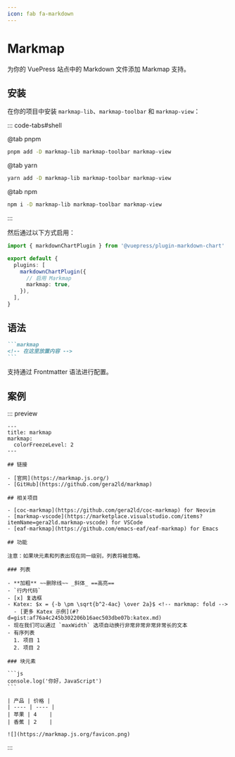 ```yaml
---
icon: fab fa-markdown
---
```


# Markmap

为你的 VuePress 站点中的 Markdown 文件添加 Markmap 支持。

<!-- more -->

## 安装

在你的项目中安装 `markmap-lib`、`markmap-toolbar` 和 `markmap-view`：

::: code-tabs#shell

@tab pnpm

```bash
pnpm add -D markmap-lib markmap-toolbar markmap-view
```

@tab yarn

```bash
yarn add -D markmap-lib markmap-toolbar markmap-view
```

@tab npm

```bash
npm i -D markmap-lib markmap-toolbar markmap-view
```

:::

然后通过以下方式启用：

```ts {7} title=".vuepress/config.ts"
import { markdownChartPlugin } from '@vuepress/plugin-markdown-chart'

export default {
  plugins: [
    markdownChartPlugin({
      // 启用 Markmap
      markmap: true,
    }),
  ],
}
```

<!-- #region after -->

## 语法

````md
```markmap
<!-- 在这里放置内容 -->
```
````

支持通过 Frontmatter 语法进行配置。

## 案例

::: preview

````markmap
---
title: markmap
markmap:
  colorFreezeLevel: 2
---

## 链接

- [官网](https://markmap.js.org/)
- [GitHub](https://github.com/gera2ld/markmap)

## 相关项目

- [coc-markmap](https://github.com/gera2ld/coc-markmap) for Neovim
- [markmap-vscode](https://marketplace.visualstudio.com/items?itemName=gera2ld.markmap-vscode) for VSCode
- [eaf-markmap](https://github.com/emacs-eaf/eaf-markmap) for Emacs

## 功能

注意：如果块元素和列表出现在同一级别，列表将被忽略。

### 列表

- **加粗** ~~删除线~~ _斜体_ ==高亮==
- `行内代码`
- [x] 复选框
- Katex: $x = {-b \pm \sqrt{b^2-4ac} \over 2a}$ <!-- markmap: fold -->
  - [更多 Katex 示例](#?d=gist:af76a4c245b302206b16aec503dbe07b:katex.md)
- 现在我们可以通过 `maxWidth` 选项自动换行非常非常非常非常长的文本
- 有序列表
  1. 项目 1
  2. 项目 2

### 块元素

```js
console.log('你好，JavaScript')
```

| 产品 | 价格 |
| ---- | ---- |
| 苹果 | 4    |
| 香蕉 | 2    |

![](https://markmap.js.org/favicon.png)
````

:::
